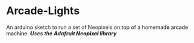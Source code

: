 # Arcade-Lights
An arduino sketch to run a set of Neopixels on top of a homemade arcade machine.
***Uses the Adafruit Neopixel library***